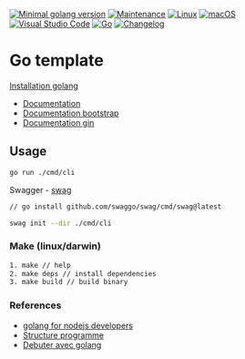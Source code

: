 [![Minimal golang version](https://img.shields.io/static/v1?label=go&message=%3E=1.19.5&color)](https://go.dev/doc/devel/release)
[![Maintenance](https://img.shields.io/badge/Maintained%3F-yes-green.svg)](https://GitHub.com/stephen-shopopop/go-template/graphs/commit-activity)
[![Linux](https://svgshare.com/i/Zhy.svg)](https://svgshare.com/i/Zhy.svg)
[![macOS](https://svgshare.com/i/ZjP.svg)](https://svgshare.com/i/ZjP.svg)
[![Visual Studio Code](https://img.shields.io/badge/--007ACC?logo=visual%20studio%20code&logoColor=ffffff)](https://code.visualstudio.com/)
[![Go](https://github.com/stephen-shopopop/go-template/actions/workflows/go.yml/badge.svg)](https://github.com/stephen-shopopop/go-template/actions/workflows/go.yml)
[![Changelog](https://github.com/stephen-shopopop/go-template/actions/workflows/release.yml/badge.svg)](https://github.com/stephen-shopopop/go-template/actions/workflows/release.yml)

# Go template

[Installation golang](https://go.dev/doc/install)

- [Documentation](https://go.dev/doc/)
- [Documentation bootstrap](https://www.rkdev.info)
- [Documentation gin](https://gin-gonic.com)

## Usage

```bash
go run ./cmd/cli
```

Swagger - [swag](https://github.com/swaggo/swag)

```bash
// go install github.com/swaggo/swag/cmd/swag@latest

swag init --dir ./cmd/cli 
```

### Make (linux/darwin)

```bash
1. make // help
2. make deps // install dependencies
3. make build // build binary
```

### References

- [golang for nodejs developers](https://github.com/miguelmota/golang-for-nodejs-developers)
- [Structure programme](https://blog.otso.fr/2020-10-11-organisation-projet-go-standard)
- [Debuter avec golang](https://www.youtube.com/c/getCodingKnowledge/videos)
